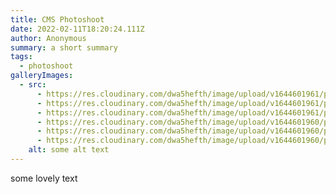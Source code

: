 ```yaml
---
title: CMS Photoshoot
date: 2022-02-11T18:20:24.111Z
author: Anonymous
summary: a short summary
tags:
  - photoshoot
galleryImages:
  - src:
      - https://res.cloudinary.com/dwa5hefth/image/upload/v1644601961/photography-template/images/case1.jpg
      - https://res.cloudinary.com/dwa5hefth/image/upload/v1644601961/photography-template/images/1.jpg
      - https://res.cloudinary.com/dwa5hefth/image/upload/v1644601961/photography-template/images/3.jpg
      - https://res.cloudinary.com/dwa5hefth/image/upload/v1644601960/photography-template/images/4.jpg
      - https://res.cloudinary.com/dwa5hefth/image/upload/v1644601960/photography-template/images/texture.jpg
      - https://res.cloudinary.com/dwa5hefth/image/upload/v1644601960/photography-template/images/2.jpg
    alt: some alt text
---
```

some lovely text